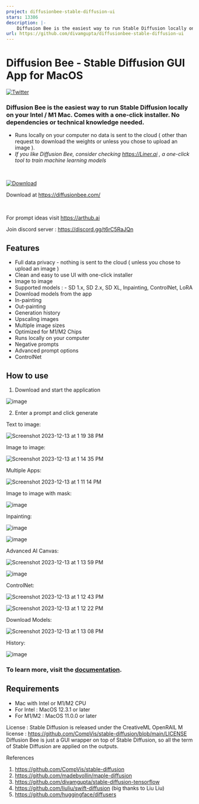 ```yaml
---
project: diffusionbee-stable-diffusion-ui
stars: 13386
description: |-
    Diffusion Bee is the easiest way to run Stable Diffusion locally on your M1 Mac. Comes with a one-click installer. No dependencies or technical knowledge needed.
url: https://github.com/divamgupta/diffusionbee-stable-diffusion-ui
---
```


# Diffusion Bee - Stable Diffusion GUI App for MacOS
[![Twitter](https://img.shields.io/twitter/url.svg?label=Follow%20%40divamgupta&style=social&url=https%3A%2F%2Ftwitter.com%2Fdivamgupta)](https://twitter.com/divamgupta)



### Diffusion Bee is the easiest way to run Stable Diffusion locally on your Intel / M1 Mac. Comes with a one-click installer. No dependencies or technical knowledge needed.

* Runs locally on your computer no data is sent to the cloud ( other than request to download the weights or unless you chose to upload an image ).
*  *If you like Diffusion Bee, consider checking https://Liner.ai , a one-click tool to train machine learning models*

<br>

[![Download](https://user-images.githubusercontent.com/1890549/189538422-52d50488-c1fa-4924-bec6-186c9e0f307b.png)](https://diffusionbee.com/)

Download at https://diffusionbee.com/


<br>

For prompt ideas visit https://arthub.ai

Join discord server : https://discord.gg/t6rC5RaJQn


## Features
* Full data privacy - nothing is sent to the cloud ( unless you chose to upload an image )
* Clean and easy to use UI with one-click installer
* Image to image
* Supported models : - SD 1.x, SD 2.x, SD XL, Inpainting, ControlNet, LoRA
* Download models from the app
* In-painting
* Out-painting
* Generation history
* Upscaling images
* Multiple image sizes
* Optimized for M1/M2 Chips
* Runs locally on your computer
* Negative prompts
* Advanced prompt options
* ControlNet


## How to use 

1) Download and start the application

![image](https://user-images.githubusercontent.com/1890549/198916443-c6a2e40a-3d1e-4000-882d-993aa1941391.png)


2) Enter a prompt and click generate

Text to image:

![Screenshot 2023-12-13 at 1 19 38 PM](https://github.com/divamgupta/diffusionbee-stable-diffusion-ui/assets/1890549/3ee8e70b-ea17-4b26-8069-6d8c65aaa729)



Image to image:

![Screenshot 2023-12-13 at 1 14 35 PM](https://github.com/divamgupta/diffusionbee-stable-diffusion-ui/assets/1890549/ceb4b799-5003-47c6-a689-1a5dcd110935)

Multiple Apps:

![Screenshot 2023-12-13 at 1 11 14 PM](https://github.com/divamgupta/diffusionbee-stable-diffusion-ui/assets/1890549/5deb2129-b1c7-4f25-9718-754aa9a96008)


Image to image with mask:

![image](https://user-images.githubusercontent.com/1890549/198915075-dba8e90f-47f6-4915-87b5-fd09c17a58e5.png)

Inpainting:

![image](https://user-images.githubusercontent.com/1890549/198915349-6261dc9e-c24d-4fb0-98a2-973b429914b8.png)

![image](https://user-images.githubusercontent.com/1890549/198915395-71d4d278-2434-4e21-aea6-42988593941a.png)

Advanced AI Canvas:

![Screenshot 2023-12-13 at 1 13 59 PM](https://github.com/divamgupta/diffusionbee-stable-diffusion-ui/assets/1890549/f01273d3-6a01-4498-8d11-5f46b9946213)


![image](https://user-images.githubusercontent.com/1890549/198916091-62872915-af1d-4553-b657-934c1c8c7aca.png)

ControlNet:

![Screenshot 2023-12-13 at 1 12 43 PM](https://github.com/divamgupta/diffusionbee-stable-diffusion-ui/assets/1890549/55f8d6b0-2f18-4706-9771-999f379a8e4d)

![Screenshot 2023-12-13 at 1 12 22 PM](https://github.com/divamgupta/diffusionbee-stable-diffusion-ui/assets/1890549/53f5e3ef-6398-4c43-aeb6-0f1ded052a9a)


Download Models:

![Screenshot 2023-12-13 at 1 13 08 PM](https://github.com/divamgupta/diffusionbee-stable-diffusion-ui/assets/1890549/4202ba4e-f33f-47e7-bd27-26b1b93142db)


History:

![image](https://user-images.githubusercontent.com/1890549/198916678-9061829c-69da-4eee-b28d-1989e01c11e0.png)


### To learn more, visit the [documentation](https://github.com/divamgupta/diffusionbee-stable-diffusion-ui/blob/master/docs/DOCUMENTATION.md).

## Requirements 
* Mac with Intel or M1/M2 CPU
* For Intel : MacOS 12.3.1 or later 
* For M1/M2 : MacOS 11.0.0 or later 

License : Stable Diffusion is released under the CreativeML OpenRAIL M license : https://github.com/CompVis/stable-diffusion/blob/main/LICENSE
Diffusion Bee is just a GUI wrapper on top of Stable Diffusion, so all the term of Stable Diffusion are applied on the outputs. 



References
1) https://github.com/CompVis/stable-diffusion
2) https://github.com/madebyollin/maple-diffusion
3) https://github.com/divamgupta/stable-diffusion-tensorflow
4) https://github.com/liuliu/swift-diffusion (big thanks to Liu Liu)
5) https://github.com/huggingface/diffusers

 

